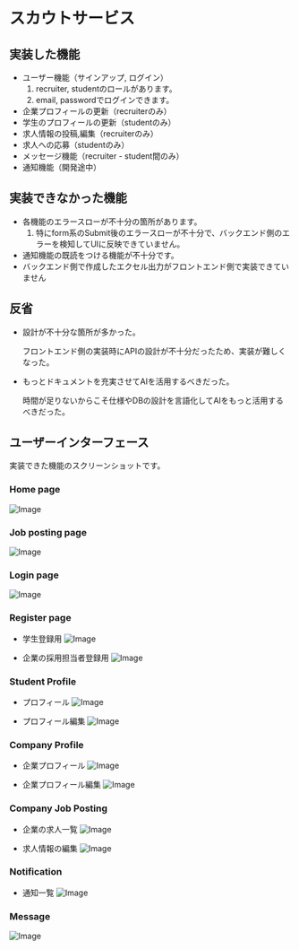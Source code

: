 # スカウトサービス

## 実装した機能

- ユーザー機能（サインアップ, ログイン）
  1. recruiter, studentのロールがあります。
  2. email, passwordでログインできます。
- 企業プロフィールの更新（recruiterのみ）
- 学生のプロフィールの更新（studentのみ）
- 求人情報の投稿,編集（recruiterのみ）
- 求人への応募（studentのみ）
- メッセージ機能（recruiter - student間のみ）
- 通知機能（開発途中）

## 実装できなかった機能

- 各機能のエラースローが不十分の箇所があります。
  1. 特にform系のSubmit後のエラースローが不十分で、バックエンド側のエラーを検知してUIに反映できていません。
- 通知機能の既読をつける機能が不十分です。
- バックエンド側で作成したエクセル出力がフロントエンド側で実装できていません

## 反省

- 設計が不十分な箇所が多かった。

  フロントエンド側の実装時にAPIの設計が不十分だったため、実装が難しくなった。

- もっとドキュメントを充実させてAIを活用するべきだった。

  時間が足りないからこそ仕様やDBの設計を言語化してAIをもっと活用するべきだった。


## ユーザーインターフェース

実装できた機能のスクリーンショットです。

### Home page
![Image](https://github.com/user-attachments/assets/c611638f-7ebb-4867-a786-81ef03c1774d)


### Job posting page
![Image](https://github.com/user-attachments/assets/310fc8f5-25bb-4fec-b65b-e4379eeb8049)

### Login page
![Image](https://github.com/user-attachments/assets/f4f23a92-49bf-4aaa-b0d3-3f6419a2a43d)

### Register page

- 学生登録用
![Image](https://github.com/user-attachments/assets/8e7421f0-f36a-422e-9010-88c098e525fe)

- 企業の採用担当者登録用
![Image](https://github.com/user-attachments/assets/c1f3c2e3-7fe5-48a8-8f91-3a7c45291a58)

### Student Profile

- プロフィール
![Image](https://github.com/user-attachments/assets/5666d9fd-c4d0-4268-b3b2-2f1175e324fb)

- プロフィール編集
![Image](https://github.com/user-attachments/assets/c7e8e6fb-b53f-4066-8408-a8f4eeaee0b0)

### Company Profile

- 企業プロフィール
![Image](https://github.com/user-attachments/assets/aefbb8da-32cc-43cb-984a-ee807bc92b80)

- 企業プロフィール編集
![Image](https://github.com/user-attachments/assets/f6addbf4-e9d2-46a6-bfed-c912e359da47)

### Company Job Posting

- 企業の求人一覧
![Image](https://github.com/user-attachments/assets/6b83fefb-a9ee-4a5d-8970-3031a7754cce)

- 求人情報の編集
![Image](https://github.com/user-attachments/assets/8f61f02a-264d-471e-a7b2-08a5c9b0e207)

### Notification

- 通知一覧
![Image](https://github.com/user-attachments/assets/079296d1-ff7a-4559-84ca-c9b6abad7eb8)

### Message
![Image](https://github.com/user-attachments/assets/c4b09f76-01cb-466f-a07b-beaf37c88378)
